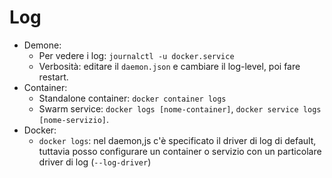 # Log
* Demone:
  * Per vedere i log: `journalctl -u docker.service`
  * Verbosità: editare il `daemon.json` e cambiare il log-level, poi fare restart.
* Container:
  * Standalone container: `docker container logs`
  * Swarm service: `docker logs [nome-container]`, `docker service logs [nome-servizio]`.
* Docker:
  * `docker logs`: nel daemon,js c'è specificato il driver di log di default, tuttavia posso configurare un container o servizio con un particolare driver di log (`--log-driver`)